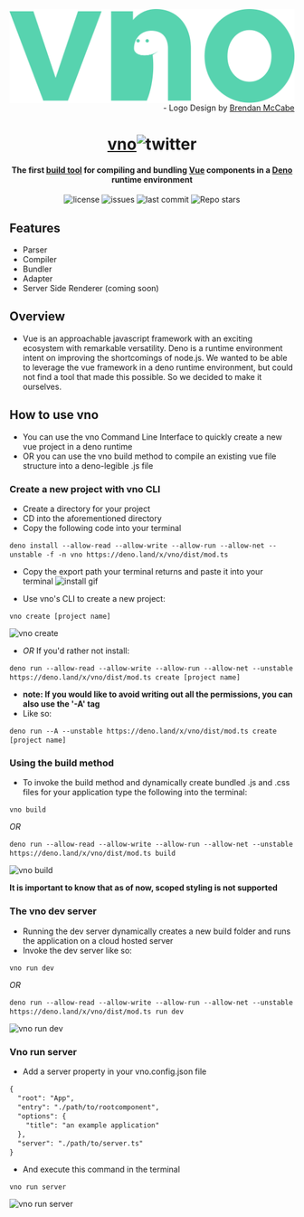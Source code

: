 <img src="./assets/vnologo.svg"
     alt="vno logo"
     style="float: left; margin-right: 10px;" />

<p align='right'> - Logo Design by <a href='https://www.behance.net/bmccabe'>Brendan McCabe</a></p>
<h1 align="center">
	<a href='https://vno.land'>vno</a><img alt="twitter" src="https://img.shields.io/twitter/follow/vno_land?style=social"></h1>
	<h4 align='center'> The first <a href='https://deno.land/x/vno'>build tool</a> for compiling and bundling <a href='https://github.com/vuejs'>Vue</a> components in a <a href='https://github.com/denoland'>Deno</a> runtime environment</h4>

<p align="center">
  <img alt="license" src="https://img.shields.io/github/license/oslabs-beta/vno?color=%2357d3af">
  <img alt="issues" src="https://img.shields.io/github/issues-raw/oslabs-beta/vno?color=yellow">
  <img alt="last commit" src="https://img.shields.io/github/last-commit/oslabs-beta/vno?color=%2357d3af">
  <img alt="Repo stars" src="https://img.shields.io/github/stars/oslabs-beta/vno?logoColor=%2334495e&style=social"> 
</p>


## Features

- Parser
- Compiler
- Bundler
- Adapter
- Server Side Renderer (coming soon)

## Overview

- Vue is an approachable javascript framework with an exciting ecosystem with remarkable versatility. Deno is a runtime environment intent on improving the shortcomings of node.js. We wanted to be able to leverage the vue framework in a deno runtime environment, but could not find a tool that made this possible. So we decided to make it ourselves.

## How to use vno

- You can use the vno Command Line Interface to quickly create a new vue project in a deno runtime
- OR you can use the vno build method to compile an existing vue file structure into a deno-legible .js file

### Create a new project with vno CLI

- Create a directory for your project
- CD into the aforementioned directory
- Copy the following code into your terminal

```
deno install --allow-read --allow-write --allow-run --allow-net --unstable -f -n vno https://deno.land/x/vno/dist/mod.ts
```

- Copy the export path your terminal returns and paste it into your terminal
  ![install gif](https://media.giphy.com/media/LVokebNuReGJuwU13R/giphy.gif)

- Use vno's CLI to create a new project:

```
vno create [project name]
```

![vno create](https://i.ibb.co/Fw5Sp7n/vno-create.gif)

- _OR_ If you'd rather not install:

```
deno run --allow-read --allow-write --allow-run --allow-net --unstable https://deno.land/x/vno/dist/mod.ts create [project name]
```

- **note: If you would like to avoid writing out all the permissions, you can also use the '-A' tag**
- Like so:

```
deno run --A --unstable https://deno.land/x/vno/dist/mod.ts create [project name]
```

### Using the build method

- To invoke the build method and dynamically create bundled .js and .css files for your application type the following into the terminal:

```
vno build
```

_OR_

```
deno run --allow-read --allow-write --allow-run --allow-net --unstable https://deno.land/x/vno/dist/mod.ts build
```

![vno build](https://i.ibb.co/jgRFXvc/vno-build.gif)

**It is important to know that as of now, scoped styling is not supported**

### The vno dev server

- Running the dev server dynamically creates a new build folder and runs the application on a cloud hosted server
- Invoke the dev server like so:

```
vno run dev
```

_OR_

```
deno run --allow-read --allow-write --allow-run --allow-net --unstable https://deno.land/x/vno/dist/mod.ts run dev
```

![vno run dev](https://i.ibb.co/RckD0Tm/vno-run-dev.gif)

### Vno run server

- Add a server property in your vno.config.json file
```
{
  "root": "App",
  "entry": "./path/to/rootcomponent",
  "options": {
    "title": "an example application"
  },
  "server": "./path/to/server.ts"
}
```
- And execute this command in the terminal
```
vno run server
```

![vno run server](https://i.ibb.co/xFZPM1L/vno-run-server.gif)
